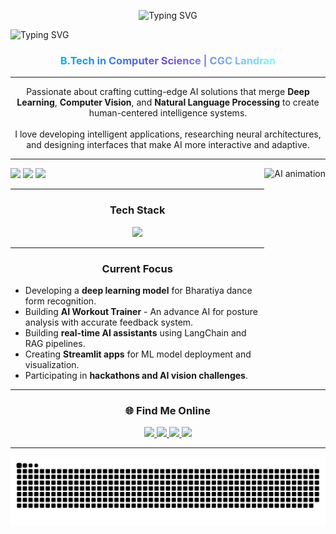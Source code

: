 <!-- Animated Header -->
<p align="center">
  <img src="https://readme-typing-svg.demolab.com?font=Fira+Code&color=7DF9FF&center=true&width=600&lines=Hi%2C+I'm+Shourya+Singh+Khatiyan++" alt="Typing SVG" />
</p>
<img src="https://readme-typing-svg.demolab.com?font=Fira+Code&pause=1000&color=7DF9FF&center=true&width=1000&lines=AI+%26+ML+Developer;Building+Intelligent+Systems+with+Vision+and+Language" alt="Typing SVG" />
</p>

<!-- Gradient Title -->
<h3 align="center">
  <a href="#" style="background: linear-gradient(to right, #00affa, #764ada, #7df9ff);
    -webkit-background-clip: text;
    -webkit-text-fill-color: transparent;">
    B.Tech in Computer Science | CGC Landran
  </a>
</h3>

---

<!-- Hero Section -->
<div>
  <p align="center">
    Passionate about crafting cutting-edge AI solutions that merge <b>Deep Learning</b>,
    <b>Computer Vision</b>, and <b>Natural Language Processing</b> to create human-centered intelligence systems.<br><br>
    I love developing intelligent applications, researching neural architectures, and designing interfaces that make AI more interactive and adaptive.
  </p>
</div>

---

<!-- GitHub Stats -->
<div>
  <img src="https://github-readme-stats.vercel.app/api?username=git-shourya&show_icons=true&theme=tokyonight&hide_border=false&include_all_commits=true&count_private=true" height="150" />
  <img align="right" height="350" src="https://res.cloudinary.com/df7kpj50z/image/upload/v1761426824/06f21a161921919.63cd7887d0a70_w4h1vp.gif" alt="AI animation" />
  <img src="https://github-readme-streak-stats.herokuapp.com/?user=git-shourya&theme=tokyonight&hide_border=false" height="150" />
  <img src="https://github-readme-stats.vercel.app/api/top-langs?username=git-shourya&layout=compact&theme=tokyonight&hide_border=false" height="150" />
</div>

---

<!-- Animated Tech Stack -->
<h3 align="center">Tech Stack</h3>

<p align="center">
  <img src="https://skillicons.dev/icons?i=python,cpp,js,html,css,react,tensorflow,pytorch,postgresql&theme=light" />
</p>

---

<!-- Projects & Focus -->
<h3 align="center">Current Focus</h3>

<ul>
  <li>Developing a <b>deep learning model</b> for Bharatiya dance form recognition.</li>
  <li>Building <b>AI Workout Trainer</b> - An advance AI for posture analysis with accurate feedback system.</li>
  <li>Building <b>real-time AI assistants</b> using LangChain and RAG pipelines.</li>
  <li>Creating <b>Streamlit apps</b> for ML model deployment and visualization.</li>
  <li>Participating in <b>hackathons and AI vision challenges</b>.</li>
</ul>

---

<!-- Social Links -->
<h3 align="center">🌐 Find Me Online</h3>

<p align="center">
  <a href="https://www.linkedin.com/in/shourya-singh-khatiyan/" target="_blank">
    <img src="https://img.shields.io/badge/LinkedIn-3572A5?style=for-the-badge&logo=linkedin&logoColor=white" />
  </a>
  <a href="mailto:shauryakhatiyan@gmail.com" target="_blank">
    <img src="https://img.shields.io/badge/Gmail-D64141?style=for-the-badge&logo=gmail&logoColor=white" />
  </a>
  <a href="https://twitter.com/git_shourya" target="_blank">
    <img src="https://img.shields.io/badge/Twitter-1DA1F2?style=for-the-badge&logo=twitter&logoColor=white" />
  </a>
  <a href="https://github.com/git-shourya" target="_blank">
    <img src="https://img.shields.io/badge/GitHub-171515?style=for-the-badge&logo=github&logoColor=white" />
  </a>
</p>

---

<!-- Animated Footer -->
<div align="center">
  <img src="https://github.com/Platane/snk/raw/output/github-contribution-grid-snake.svg" alt="animated snake graph" />
</div>

